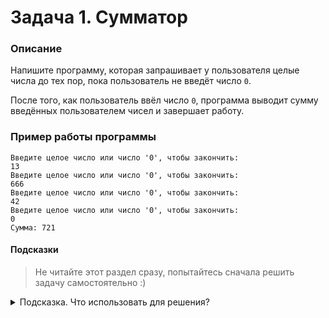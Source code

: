 # Задача 1. Сумматор

### Описание
Напишите программу, которая запрашивает у пользователя целые числа до тех пор, пока пользователь не введёт число `0`.

После того, как пользователь ввёл число `0`, программа выводит сумму введённых пользователем чисел и завершает работу.

### Пример работы программы
```
Введите целое число или число '0', чтобы закончить:
13
Введите целое число или число '0', чтобы закончить:
666
Введите целое число или число '0', чтобы закончить:
42
Введите целое число или число '0', чтобы закончить:
0
Сумма: 721
```
#### Подсказки

> Не читайте этот раздел сразу, попытайтесь сначала решить задачу самостоятельно :)

<details>

<summary>Подсказка. Что использовать для решения?</summary>

Используйте цикл `do...while` для того, чтобы запрашивать у пользователя числа

Используйте `std::cout` для вывода информации

Используйте `std::cin` непосредственно для запроса значения

Для проверки введённого пользователем значения используйте блок `while` цикла `do...while`

</details>
